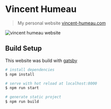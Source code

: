 # Vincent Humeau

> My personal website [vincent-humeau.com](https://www.vincent-humeau.com)

![vincent humeau website](https://image.ibb.co/jvdd1V/Untitled-1.jpg)

## Build Setup

This website was build with [gatsby](https://www.gatsbyjs.com/)

```bash
# install dependencies
$ npm install

# serve with hot reload at localhost:8000
$ npm run start

# generate static project
$ npm run build
```
